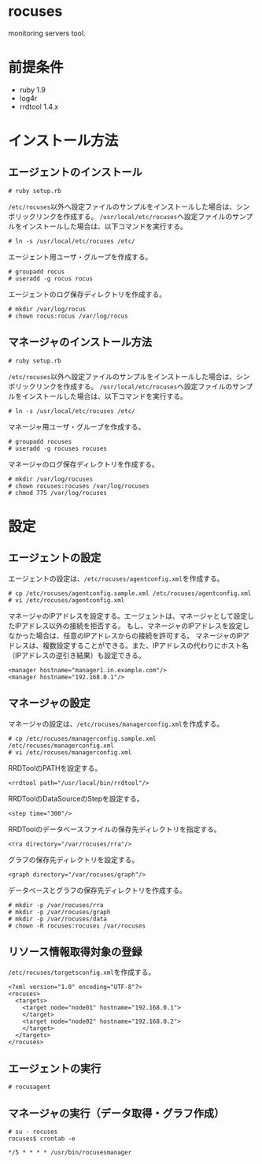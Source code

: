 rocuses
=======

monitoring servers tool.

# 前提条件

* ruby 1.9
* log4r
* rrdtool 1.4.x

# インストール方法
## エージェントのインストール

    # ruby setup.rb

`/etc/rocuses`以外へ設定ファイルのサンプルをインストールした場合は、シンボリックリンクを作成する。
`/usr/local/etc/rocuses`へ設定ファイルのサンプルをインストールした場合は、以下コマンドを実行する。

    # ln -s /usr/local/etc/rocuses /etc/

エージェント用ユーザ・グループを作成する。

    # groupadd rocus
    # useradd -g rocus rocus

エージェントのログ保存ディレクトリを作成する。

    # mkdir /var/log/rocus
    # chown rocus:rocus /var/log/rocus

## マネージャのインストール方法

    # ruby setup.rb

`/etc/rocuses`以外へ設定ファイルのサンプルをインストールした場合は、シンボリックリンクを作成する。
`/usr/local/etc/rocuses`へ設定ファイルのサンプルをインストールした場合は、以下コマンドを実行する。

    # ln -s /usr/local/etc/rocuses /etc/

マネージャ用ユーザ・グループを作成する。

    # groupadd rocuses
    # useradd -g rocuses rocuses

マネージャのログ保存ディレクトリを作成する。

    # mkdir /var/log/rocuses
	# chown rocuses:rocuses /var/log/rocuses
    # chmod 775 /var/log/rocuses

# 設定
## エージェントの設定
エージェントの設定は、`/etc/rocuses/agentconfig.xml`を作成する。

    # cp /etc/rocuses/agentconfig.sample.xml /etc/rocuses/agentconfig.xml
    # vi /etc/rocuses/agentconfig.xml

マネージャのIPアドレスを設定する。エージェントは、マネージャとして設定したIPアドレス以外の接続を拒否する。
もし、マネージャのIPアドレスを設定しなかった場合は、任意のIPアドレスからの接続を許可する。
マネージャのIPアドレスは、複数設定することができる。また、IPアドレスの代わりにホスト名（IPアドレスの逆引き結果）も設定できる。

    <manager hostname="manager1.in.example.com"/>
    <manager hostname="192.168.0.1"/>

## マネージャの設定
マネージャの設定は、`/etc/rocuses/managerconfig.xml`を作成する。

    # cp /etc/rocuses/managerconfig.sample.xml /etc/rocuses/managerconfig.xml
    # vi /etc/rocuses/managerconfig.xml

RRDToolのPATHを設定する。

    <rrdtool path="/usr/local/bin/rrdtool"/>

RRDToolのDataSourceのStepを設定する。

    <step time="300"/>

RRDToolのデータベースファイルの保存先ディレクトリを指定する。

    <rra directory="/var/rocuses/rra"/>

グラフの保存先ディレクトリを設定する。

    <graph directory="/var/rocuses/graph"/>

データベースとグラフの保存先ディレクトリを作成する。

    # mkdir -p /var/rocuses/rra
    # mkdir -p /var/rocuses/graph
    # mkdir -p /var/rocuses/data
    # chown -R rocuses:rocuses /var/rocuses

## リソース情報取得対象の登録

`/etc/rocuses/targetsconfig.xml`を作成する。

    <?xml version="1.0" encoding="UTF-8"?>
    <rocuses>
      <targets>
        <target node="node01" hostname="192.168.0.1">
        </target>
        <target node="node02" hostname="192.168.0.2">
        </target>
      </targets>
    </rocuses>


## エージェントの実行

    # rocusagent

## マネージャの実行（データ取得・グラフ作成）

    # su - rocuses
    rocuses$ crontab -e
    
    */5 * * * * /usr/bin/rocusesmanager

